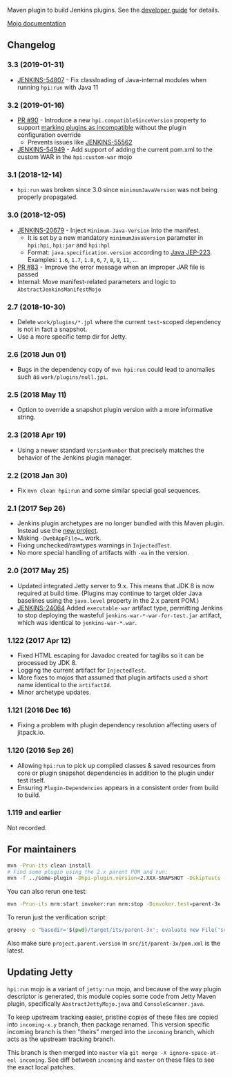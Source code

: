 Maven plugin to build Jenkins plugins.
See the [developer guide](https://jenkins.io/doc/developer/plugin-development/) for details.

[Mojo documentation](http://jenkinsci.github.io/maven-hpi-plugin/)

## Changelog

### 3.3 (2019-01-31)

* [JENKINS-54807](https://issues.jenkins-ci.org/browse/JENKINS-54807) -
Fix classloading of Java-internal modules when running `hpi:run` with Java 11

### 3.2 (2019-01-16)

* [PR #90](https://github.com/jenkinsci/maven-hpi-plugin/pull/90) -
Introduce a new `hpi.compatibleSinceVersion` property to support
[marking plugins as incompatible](https://wiki.jenkins.io/display/JENKINS/Marking+a+new+plugin+version+as+incompatible+with+older+versions)
without the plugin configuration override
  * Prevents issues like [JENKINS-55562](https://issues.jenkins-ci.org/browse/JENKINS-55562)
* [JENKINS-54949](https://issues.jenkins-ci.org/browse/JENKINS-54949) -
Add support of adding the current pom.xml to the custom WAR 
in the `hpi:custom-war` mojo

### 3.1 (2018-12-14)

* `hpi:run` was broken since 3.0 since `minimumJavaVersion` was not being properly propagated.

### 3.0 (2018-12-05)

* [JENKINS-20679](https://issues.jenkins-ci.org/browse/JENKINS-20679) - 
Inject `Minimum-Java-Version` into the manifest.
  * It is set by a new mandatory `minimumJavaVersion` parameter in `hpi:hpi`, `hpi:jar` and `hpi:hpl`
  * Format: `java.specification.version` according to [Java JEP-223](https://openjdk.java.net/jeps/223). 
    Examples: `1.6`, `1.7`, `1.8`, `6`, `7`, `8`, `9`, `11`, ...
* [PR #83](https://github.com/jenkinsci/maven-hpi-plugin/pull/83) -
Improve the error message when an improper JAR file is passed 
* Internal: Move manifest-related parameters and logic to `AbstractJenkinsManifestMojo`

### 2.7 (2018-10-30)

* Delete `work/plugins/*.jpl` where the current `test`-scoped dependency is not in fact a snapshot.
* Use a more specific temp dir for Jetty.

### 2.6 (2018 Jun 01)

* Bugs in the dependency copy of `mvn hpi:run` could lead to anomalies such as `work/plugins/null.jpi`.

### 2.5 (2018 May 11)

* Option to override a snapshot plugin version with a more informative string.

### 2.3 (2018 Apr 19)

* Using a newer standard `VersionNumber` that precisely matches the behavior of the Jenkins plugin manager.

### 2.2 (2018 Jan 30)

* Fix `mvn clean hpi:run` and some similar special goal sequences.

### 2.1 (2017 Sep 26)

* Jenkins plugin archetypes are no longer bundled with this Maven plugin. Instead use the [new project](https://github.com/jenkinsci/archetypes/blob/master/README.md#introduction).
* Making `-DwebAppFile=…` work.
* Fixing unchecked/rawtypes warnings in `InjectedTest`.
* No more special handling of artifacts with `-ea` in the version.

### 2.0 (2017 May 25)

* Updated integrated Jetty server to 9.x. This means that JDK 8 is now required at build time. (Plugins may continue to target older Java baselines using the `java.level` property in the 2.x parent POM.)
* [JENKINS-24064](https://issues.jenkins-ci.org/browse/JENKINS-24064) Added `executable-war` artifact type, permitting Jenkins to stop deploying the wasteful `jenkins-war-*-war-for-test.jar` artifact, which was identical to `jenkins-war-*.war`.

### 1.122 (2017 Apr 12)

* Fixed HTML escaping for Javadoc created for taglibs so it can be processed by JDK 8.
* Logging the current artifact for `InjectedTest`.
* More fixes to mojos that assumed that plugin artifacts used a short name identical to the `artifactId`.
* Minor archetype updates.

### 1.121 (2016 Dec 16)

* Fixing a problem with plugin dependency resolution affecting users of jitpack.io.

### 1.120 (2016 Sep 26)

* Allowing `hpi:run` to pick up compiled classes & saved resources from core or plugin snapshot dependencies in addition to the plugin under test itself.
* Ensuring `Plugin-Dependencies` appears in a consistent order from build to build.

### 1.119 and earlier

Not recorded.

## For maintainers

```bash
mvn -Prun-its clean install
# Find some plugin using the 2.x parent POM and run:
mvn -f ../some-plugin -Dhpi-plugin.version=2.XXX-SNAPSHOT -DskipTests -DjenkinsHome=/tmp/sanity-check-maven-hpi-plugin clean package hpi:run
```

You can also rerun one test:

```bash
mvn -Prun-its mrm:start invoker:run mrm:stop -Dinvoker.test=parent-3x
```

To rerun just the verification script:

```bash
groovy -e "basedir='$(pwd)/target/its/parent-3x'; evaluate new File('src/it/parent-3x/verify.groovy')"
```

Also make sure `project.parent.version` in `src/it/parent-3x/pom.xml` is the latest.

## Updating Jetty
`hpi:run` mojo is a variant of `jetty:run` mojo, and because of the way plugin descriptor is generated, this module copies some code from Jetty Maven plugin, specifically `AbstractJettyMojo.java` and `ConsoleScanner.java`.

To keep upstream tracking easier, pristine copies of these files are copied into `incoming-x.y` branch, then package renamed. This version specific incoming branch is then "theirs" merged into the `incoming` branch, which acts as the upstream tracking branch.

This branch is then merged into `master` via `git merge -X ignore-space-at-eol incoming`. See diff between `incoming` and `master` on these files to see the exact local patches.
